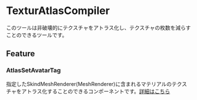 # TexturAtlasCompiler
このツールは非破壊的にテクスチャをアトラス化し、テクスチャの枚数を減らすことのできるツールです。

## Feature
### AtlasSetAvatarTag
指定したSkindMeshRenderer(MeshRenderer)に含まれるマテリアルのテクスチャをアトラス化することのできるコンポーネントです。[詳細はこちら](Manual/AtlasSetAvatarTag.md)
